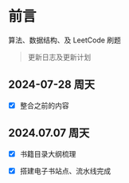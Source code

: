 
# 前言


算法、数据结构、及 LeetCode 刷题

> 更新日志及更新计划

## 2024-07-28 周天

- [x] 整合之前的内容
## 2024.07.07 周天

- [x] 书籍目录大纲梳理
- [x] 搭建电子书站点、流水线完成

